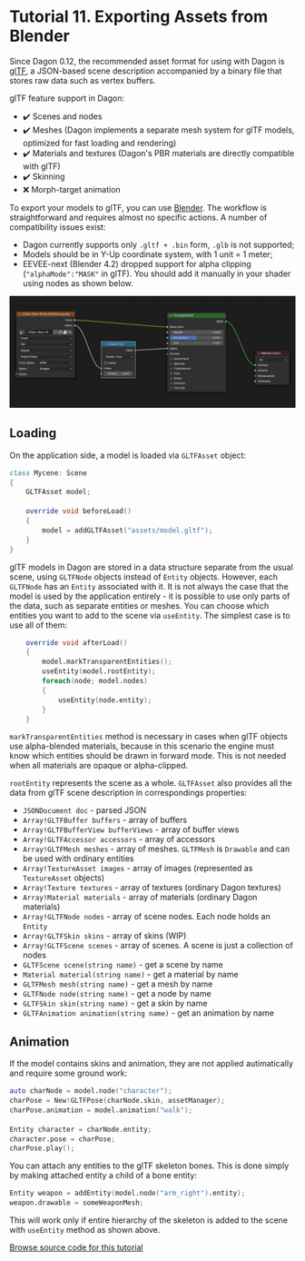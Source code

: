 # Tutorial 11. Exporting Assets from Blender

Since Dagon 0.12, the recommended asset format for using with Dagon is [glTF](https://www.khronos.org/gltf/), a JSON-based scene description accompanied by a binary file that stores raw data such as vertex buffers.

glTF feature support in Dagon:
* ✔️ Scenes and nodes
* ✔️ Meshes (Dagon implements a separate mesh system for glTF models, optimized for fast loading and rendering)
* ✔️ Materials and textures (Dagon's PBR materials are directly compatible with glTF)
* ✔️ Skinning
* ❌ Morph-target animation

To export your models to glTF, you can use [Blender](https://blender.org/). The workflow is straightforward and requires almost no specific actions. A number of compatibility issues exist:
* Dagon currently supports only `.gltf + .bin` form, `.glb` is not supported;
* Models should be in Y-Up coordinate system, with 1 unit = 1 meter;
* EEVEE-next (Blender 4.2) dropped support for alpha clipping (`"alphaMode":"MASK"` in glTF). You should add it manually in your shader using nodes as shown below.

![](https://github.com/gecko0307/dagon/blob/master/doc/tutorials/images/blender_alpha_clipping.jpg?raw=true)

## Loading

On the application side, a model is loaded via `GLTFAsset` object:

```d
class Mycene: Scene
{
    GLTFAsset model;

    override void beforeLoad()
    {
        model = addGLTFAsset("assets/model.gltf");
    }
}
```

glTF models in Dagon are stored in a data structure separate from the usual scene, using `GLTFNode` objects instead of `Entity` objects. However, each `GLTFNode` has an `Entity` associated with it. It is not always the case that the model is used by the application entirely - it is possible to use only parts of the data, such as separate entities or meshes. You can choose which entities you want to add to the scene via `useEntity`. The simplest case is to use all of them:

```d
    override void afterLoad()
    {
        model.markTransparentEntities();
        useEntity(model.rootEntity);
        foreach(node; model.nodes)
        {
            useEntity(node.entity);
        }
    }
```

`markTransparentEntities` method is necessary in cases when glTF objects use alpha-blended materials, because in this scenario the engine must know which entities should be drawn in forward mode. This is not needed when all materials are opaque or alpha-clipped.

`rootEntity` represents the scene as a whole. `GLTFAsset` also provides all the data from glTF scene description in correspondings properties:

* `JSONDocument doc` - parsed JSON
* `Array!GLTFBuffer buffers` - array of buffers
* `Array!GLTFBufferView bufferViews` - array of buffer views
* `Array!GLTFAccessor accessors` - array of accessors
* `Array!GLTFMesh meshes` - array of meshes. `GLTFMesh` is `Drawable` and can be used with ordinary entities
* `Array!TextureAsset images` - array of images (represented as `TextureAsset` objects)
* `Array!Texture textures` - array of textures (ordinary Dagon textures)
* `Array!Material materials` - array of materials (ordinary Dagon materials)
* `Array!GLTFNode nodes` - array of scene nodes. Each node holds an `Entity`
* `Array!GLTFSkin skins` - array of skins (WIP) 
* `Array!GLTFScene scenes` - array of scenes. A scene is just a collection of nodes
* `GLTFScene scene(string name)` - get a scene by name
* `Material material(string name)` - get a material by name
* `GLTFMesh mesh(string name)` - get a mesh by name
* `GLTFNode node(string name)` - get a node by name
* `GLTFSkin skin(string name)` - get a skin by name
* `GLTFAnimation animation(string name)` - get an animation by name

## Animation

If the model contains skins and animation, they are not applied autimatically and require some ground work:

```d
auto charNode = model.node("character");
charPose = New!GLTFPose(charNode.skin, assetManager);
charPose.animation = model.animation("walk");

Entity character = charNode.entity;
character.pose = charPose;
charPose.play();
```

You can attach any entities to the glTF skeleton bones. This is done simply by making attached entity a child of a bone entity:

```d
Entity weapon = addEntity(model.node("arm_right").entity);
weapon.drawable = someWeaponMesh;
```

This will work only if entire hierarchy of the skeleton is added to the scene with `useEntity` method as shown above.

[Browse source code for this tutorial](https://github.com/gecko0307/dagon-tutorials/tree/master/t11-gltf)
